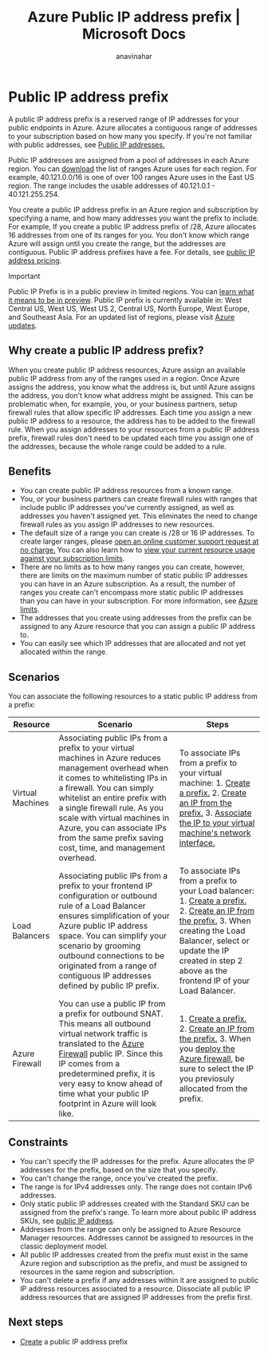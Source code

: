 ﻿---
title: Azure Public IP address prefix | Microsoft Docs
description: Learn about what an Azure public IP address prefix is and how it can help you assign predictable public IP addresses to your resources.
services: virtual-network
documentationcenter: na
author: anavinahar
manager: narayan
editor: ''
tags: azure-resource-manager

ms.assetid: 
ms.service: virtual-network
ms.devlang: NA
ms.topic: article
ms.tgt_pltfrm: na
ms.workload: infrastructure-services
ms.date: 09/24/2018
ms.author: anavin

---

# Public IP address prefix

A public IP address prefix is a reserved range of IP addresses for your public endpoints in Azure. Azure allocates a contiguous range of addresses to your subscription based on how many you specify. If you're not familiar with public addresses, see [Public IP addresses.](virtual-network-ip-addresses-overview-arm.md#public-ip-addresses)

Public IP addresses are assigned from a pool of addresses in each Azure region. You can [download](https://www.microsoft.com/download/details.aspx?id=41653) the list of ranges Azure uses for each region. For example, 40.121.0.0/16 is one of over 100 ranges Azure uses in the East US region. The range includes the usable addresses of 40.121.0.1 - 40.121.255.254.

You create a public IP address prefix in an Azure region and subscription by specifying a name, and how many addresses you want the prefix to include. For example, If you create a public IP address prefix of /28, Azure allocates 16 addresses from one of its ranges for you. You don't know which range Azure will assign until you create the range, but the addresses are contiguous. Public IP address prefixes have a fee. For details, see [public IP address pricing](https://azure.microsoft.com/pricing/details/ip-addresses).

> [!IMPORTANT]
> Public IP Prefix is in a public preview in limited regions. You can [learn what it means to be in preview](https://azure.microsoft.com/support/legal/preview-supplemental-terms/). Public IP prefix is currently available in: West Central US, West US, West US 2, Central US, North Europe, West Europe, and Southeast Asia. For an updated list of regions, please visit [Azure updates](https://azure.microsoft.com/updates/?product=virtual-network).

## Why create a public IP address prefix?

When you create public IP address resources, Azure assign an available public IP address from any of the ranges used in a region. Once Azure assigns the address, you know what the address is, but until Azure assigns the address, you don't know what address might be assigned. This can be problematic when, for example, you, or your business partners, setup firewall rules that allow specific IP addresses. Each time you assign a new public IP address to a resource, the address has to be added to the firewall rule. When you assign addresses to your resources from a public IP address prefix, firewall rules don't need to be updated each time you assign one of the addresses, because the whole range could be added to a rule.

## Benefits

- You can create public IP address resources from a known range.
- You, or your business partners can create firewall rules with ranges that include public IP addresses you've currently assigned, as well as addresses you haven't assigned yet. This eliminates the need to change firewall rules as you assign IP addresses to new resources.
- The default size of a range you can create is /28 or 16 IP addresses. To create larger ranges, please [open an online customer support request at no charge.](../azure-resource-manager/resource-manager-quota-errors.md) You can also learn how to [view your current resource usage against your subscription limits](../networking/check-usage-against-limits.md).
- There are no limits as to how many ranges you can create, however, there are limits on the maximum number of static public IP addresses you can have in an Azure subscription. As a result, the number of ranges you create can't encompass more static public IP addresses than you can have in your subscription. For more information, see [Azure limits](../azure-subscription-service-limits.md?toc=%2fazure%2fvirtual-network%2ftoc.json#azure-resource-manager-virtual-networking-limits).
- The addresses that you create using addresses from the prefix can be assigned to any Azure resource that you can assign a public IP address to.
- You can easily see which IP addresses that are allocated and not yet allocated within the range.

## Scenarios
You can associate the following resources to a static public IP address from a prefix:

|Resource|Scenario|Steps|
|---|---|---|
|Virtual Machines| Associating public IPs from a prefix to your virtual machines in Azure reduces management overhead when it comes to whitelisting IPs in a firewall. You can simply whitelist an entire prefix with a single firewall rule. As you scale with virtual machines in Azure, you can associate IPs from the same prefix saving cost, time, and management overhead.| To associate IPs from a prefix to your virtual machine: 1. [Create a prefix.](manage-public-ip-address-prefix.md) 2. [Create an IP from the prefix.](manage-public-ip-address-prefix.md) 3. [Associate the IP to your virtual machine's network interface.](virtual-network-network-interface-addresses.md#add-ip-addresses)
| Load Balancers | Associating public IPs from a prefix to your frontend IP configuration or outbound rule of a Load Balancer ensures simplification of your Azure public IP address space. You can simplify your scenario by grooming outbound connections to be originated from a range of contiguous IP addresses defined by  public IP prefix. | To associate IPs from a prefix to your Load balancer: 1. [Create a prefix.](manage-public-ip-address-prefix.md) 2. [Create an IP from the prefix.](manage-public-ip-address-prefix.md) 3. When creating the Load Balancer, select or update the IP created in step 2 above as the frontend IP of your Load Balancer. |
| Azure Firewall | You can use a public IP from a prefix for outbound SNAT. This means all outbound virtual network traffic is translated to the [Azure Firewall](../firewall/overview.md?toc=%2fazure%2fvirtual-network%2ftoc.json) public IP. Since this IP comes from a predetermined prefix, it is very easy to know ahead of time what your public IP footprint in Azure will look like. | 1. [Create a prefix.](manage-public-ip-address-prefix.md) 2. [Create an IP from the prefix.](manage-public-ip-address-prefix.md) 3. When you [deploy the Azure firewall](../firewall/tutorial-firewall-deploy-portal.md?toc=%2fazure%2fvirtual-network%2ftoc.json#deploy-the-firewall), be sure to select the IP you previosuly allocated from the prefix.|

## Constraints

- You can't specify the IP addresses for the prefix. Azure allocates the IP addresses for the prefix, based on the size that you specify.
- You can't change the range, once you've created the prefix.
- The range is for IPv4 addresses only. The range does not contain IPv6 addresses.
- Only static public IP addresses created with the Standard SKU can be assigned from the prefix's range. To learn more about public IP address SKUs, see [public IP address](virtual-network-ip-addresses-overview-arm.md#public-ip-addresses).
- Addresses from the range can only be assigned to Azure Resource Manager resources. Addresses cannot be assigned to resources in the classic deployment model.
- All public IP addresses created from the prefix must exist in the same Azure region and subscription as the prefix, and must be assigned to resources in the same region and subscription.
- You can't delete a prefix if any addresses within it are assigned to public IP address resources associated to a resource. Dissociate all public IP address resources that are assigned IP addresses from the prefix first.


## Next steps

- [Create](manage-public-ip-address-prefix.md) a public IP address prefix
